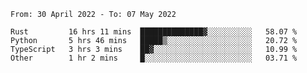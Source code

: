 <!--START_SECTION:waka-->

```text
From: 30 April 2022 - To: 07 May 2022

Rust         16 hrs 11 mins  ██████████████▓░░░░░░░░░░   58.07 %
Python       5 hrs 46 mins   █████▒░░░░░░░░░░░░░░░░░░░   20.72 %
TypeScript   3 hrs 3 mins    ██▓░░░░░░░░░░░░░░░░░░░░░░   10.99 %
Other        1 hr 2 mins     █░░░░░░░░░░░░░░░░░░░░░░░░   03.71 %
```

<!--END_SECTION:waka-->
